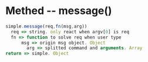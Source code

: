 **Methed -- message()**
=====================
```js
simple.message(req,fn(msg,arg))
  req => string. only react when argv[0] is req
  fn => function to solve req when user type
	  msg => origin msg object. Object
		arg => splitted command and arguments. Array
return => simple. Object
```


